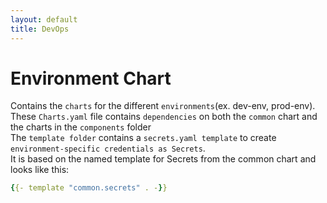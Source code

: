 ```yaml
---
layout: default
title: DevOps
---
```

# Environment Chart
Contains the `charts` for the different `environments`(ex. dev-env, prod-env).<br>
These `Charts.yaml` file contains `dependencies` on both the `common` chart and the charts in the `components` folder<br>
The `template folder` contains a `secrets.yaml template` to create `environment-specific credentials as Secrets`.<br>
It is based on the named template for Secrets from the common chart and looks like this:
```yaml
{{- template "common.secrets" . -}}
```